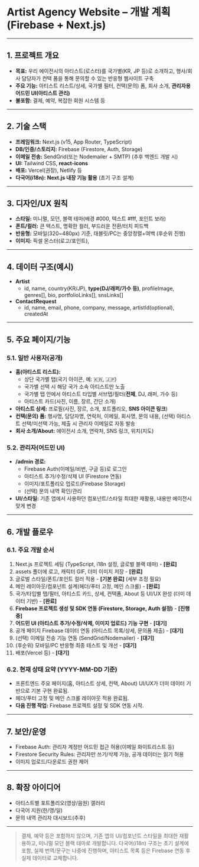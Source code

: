 # Artist Agency Website – 개발 계획 (Firebase + Next.js)

---

## 1. 프로젝트 개요
- **목표:** 우리 에이전시의 아티스트(로스터)를 국가별(KR, JP 등)로 소개하고, 행사/회사 담당자가 컨택 폼을 통해 문의할 수 있는 반응형 웹사이트 구축
- **주요 기능:** 아티스트 리스트/상세, 국가별 필터, 컨택(문의) 폼, 회사 소개, **관리자용 어드민 UI(아티스트 관리)**
- **불포함:** 결제, 예약, 복잡한 회원 시스템 등

---

## 2. 기술 스택
- **프레임워크:** Next.js (v15, App Router, TypeScript)
- **DB/인증/스토리지:** Firebase (Firestore, Auth, Storage)
- **이메일 전송:** SendGrid(또는 Nodemailer + SMTP) (추후 백엔드 개발 시)
- **UI:** Tailwind CSS, **react-icons**
- **배포:** Vercel(권장), Netlify 등
- **다국어(i18n):** **Next.js 내장 기능 활용** (초기 구조 설계)

---

## 3. 디자인/UX 원칙
- **스타일:** 미니멀, 모던, 블랙 테마(배경 #000, 텍스트 #fff, 포인트 보라)
- **폰트/컬러:** 큰 텍스트, 명확한 컬러, 부드러운 전환/터치 피드백
- **반응형:** 모바일(320~480px) 기준, 태블릿/PC는 중앙정렬+여백 (후순위 진행)
- **이미지:** 픽셀 몬스터(로고/포인트),

---

## 4. 데이터 구조(예시)
- **Artist**
  - id, name, country(KR/JP), **type(DJ/래퍼/가수 등)**, profileImage, genres[], bio, portfolioLinks[], snsLinks[]
- **ContactRequest**
  - id, name, email, phone, company, message, artistId(optional), createdAt

---

## 5. 주요 페이지/기능

### 5.1. 일반 사용자(공개)
- **홈(아티스트 리스트):**
  - 상단 국가별 탭(국기 아이콘, 예: 🇰🇷, 🇯🇵)
  - 국가별 선택 시 해당 국가 소속 아티스트만 노출
  - 국가별 탭 안에서 아티스트 타입별 서브탭/필터(**전체**, DJ, 래퍼, 가수 등)
  - 아티스트 카드(사진, 이름, 장르, 간단 소개)
- **아티스트 상세:** 프로필(사진, 장르, 소개, 포트폴리오, **SNS 아이콘 링크**)
- **컨택(문의) 폼:** 행사명, 담당자명, 연락처, 이메일, 회사명, 문의 내용, (선택) 아티스트 선택/미선택 가능, 제출 시 관리자 이메일로 자동 발송
- **회사 소개/About:** 에이전시 소개, 연락처, SNS 링크, 위치(지도)

### 5.2. 관리자(어드민 UI)
- **/admin 경로:**
  - Firebase Auth(이메일/비번, 구글 등)로 로그인
  - 아티스트 추가/수정/삭제 UI (Firestore 연동)
  - 이미지/포트폴리오 업로드(Firebase Storage)
  - (선택) 문의 내역 확인/관리
- **UI/스타일:** 기존 앱에서 사용하던 컴포넌트/스타일 최대한 재활용, 내용만 에이전시 맞게 변경

---

## 6. 개발 플로우

### 6.1. 주요 개발 순서
1. Next.js 프로젝트 세팅 (TypeScript, i18n 설정, 글로벌 블랙 테마) - **[완료]**
2. assets 폴더에 로고, 캐릭터 GIF, 더미 이미지 저장 - **[완료]**
3. 글로벌 스타일/폰트/포인트 컬러 적용 - **[기본 완료]** (세부 조정 필요)
4. 메인 레이아웃/컴포넌트 설계(헤더/푸터 고정, 메인 스크롤) - **[완료]**
5. 국가/타입별 탭/필터, 아티스트 카드, 상세, 컨택폼, About 등 UI/UX 완성 (더미 데이터 기반) - **[완료]**
6. **Firebase 프로젝트 생성 및 SDK 연동 (Firestore, Storage, Auth 설정)** - **[진행 중]**
7. **어드민 UI (아티스트 추가/수정/삭제, 이미지 업로드) 기능 구현** - **[대기]**
8. 공개 페이지 Firebase 데이터 연동 (아티스트 목록/상세, 문의폼 제출) - **[대기]**
9. (선택) 이메일 전송 기능 연동 (SendGrid/Nodemailer) - **[대기]**
10. (후순위) 모바일/PC 반응형 최종 테스트 및 개선 - **[대기]**
11. 배포(Vercel 등) - **[대기]**

### 6.2. 현재 상태 요약 (YYYY-MM-DD 기준)
- 프론트엔드 주요 페이지(홈, 아티스트 상세, 컨택, About) UI/UX가 더미 데이터 기반으로 기본 구현 완료됨.
- 헤더/푸터 고정 및 메인 스크롤 레이아웃 적용 완료됨.
- **다음 진행 작업:** Firebase 프로젝트 설정 및 SDK 연동 시작.

---

## 7. 보안/운영
- Firebase Auth: 관리자 계정만 어드민 접근 허용(이메일 화이트리스트 등)
- Firestore Security Rules: 관리자만 쓰기/삭제 가능, 공개 데이터는 읽기 허용
- 이미지 업로드/다운로드 권한 제어

---

## 8. 확장 아이디어
- 아티스트별 포트폴리오(영상/음원) 갤러리
- 다국어 지원(한/영/일)
- 문의 내역 관리자 대시보드(추후)

---

> 결제, 예약 등은 포함하지 않으며, 기존 앱의 UI/컴포넌트 스타일을 최대한 재활용하고, 미니멀 모던 블랙 테마로 개발합니다. 다국어(i18n) 구조는 초기 설계에 포함, 실제 번역/문구는 나중에 진행하며, 아티스트 목록 등은 Firebase 연동 후 실제 데이터로 교체합니다. 